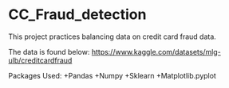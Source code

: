 # CC_Fraud_detection

This project practices balancing data on credit card fraud data.

The data is found below:
https://www.kaggle.com/datasets/mlg-ulb/creditcardfraud

Packages Used:
+Pandas
+Numpy
+Sklearn
+Matplotlib.pyplot
